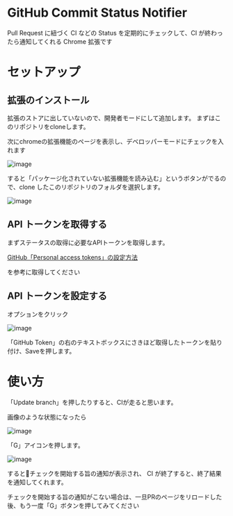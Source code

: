 # GitHub Commit Status Notifier

Pull Request に紐づく CI などの Status を定期的にチェックして、CI が終わったら通知してくれる Chrome 拡張です

# セットアップ

## 拡張のインストール

拡張のストアに出していないので、開発者モードにして追加します。
まずはこのリポジトリをcloneします。  

次にchromeの拡張機能のページを表示し、デベロッパーモードにチェックを入れます

![image](https://user-images.githubusercontent.com/2083116/33885741-8a3a7bc4-df87-11e7-95c3-7c4b6130510b.png)

すると「パッケージ化されていない拡張機能を読み込む」というボタンがでるので、clone したこのリポジトリのフォルダを選択します。

![image](https://user-images.githubusercontent.com/2083116/33885791-b3713316-df87-11e7-8abb-75ea3783a22d.png)


## API トークンを取得する

まずステータスの取得に必要なAPIトークンを取得します。

[GitHub「Personal access tokens」の設定方法](https://qiita.com/kz800/items/497ec70bff3e555dacd0)

を参考に取得してください

## API トークンを設定する

オプションをクリック

![image](https://user-images.githubusercontent.com/2083116/33885867-fd079ad8-df87-11e7-91f6-f99c4c8dc2c1.png)

「GitHub Token」の右のテキストボックスにさきほど取得したトークンを貼り付け、Saveを押します。

# 使い方

「Update branch」を押したりすると、CIが走ると思います。

画像のような状態になったら

![image](https://user-images.githubusercontent.com/2083116/33886025-81fe637a-df88-11e7-92f9-5efb7e8477d7.png)

「G」アイコンを押します。

![image](https://user-images.githubusercontent.com/2083116/33886038-8f28c96e-df88-11e7-9451-1569c95114a2.png)

するとチェックを開始する旨の通知が表示され、
CI が終了すると、終了結果を通知してくれます。

チェックを開始する旨の通知がこない場合は、一旦PRのページをリロードした後、もう一度「G」ボタンを押してみてください
